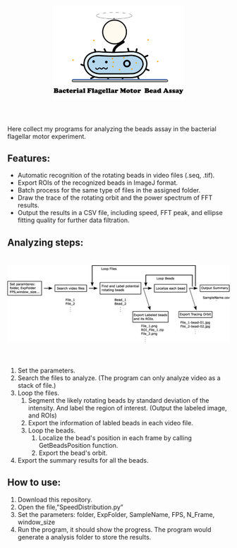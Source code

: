 <h1 align="center">
<img src="BeadsAssayLogo.png" width="300">
</h1><br>

Here collect my programs for analyzing the beads assay in the bacterial flagellar motor experiment.

## Features:
-  Automatic recognition of the rotating beads in video files (.seq, .tif).
-  Export ROIs of the recognized beads in ImageJ format.
-  Batch process for the same type of files in the assigned folder.
-  Draw the trace of the rotating orbit and the power spectrum of FFT results.
-  Output the results in a CSV file, including speed, FFT peak, and ellipse fitting quality for further data filtration.

## Analyzing steps:
<h1 align="center">
<img src="Structure.jpg" width="600">
</h1><br>

1. Set the parameters.
2. Search the files to analyze. (The program can only analyze video as a stack of file.)
3. Loop the files.
   1. Segment the likely rotating beads by standard deviation of the intensity. And label the region of interest. (Output the labeled image, and ROIs)
   2. Export the information of labled beads in each video file.
   3. Loop the beads.
      1. Localize the bead's position in each frame by calling GetBeadsPosition function.
      2. Export the bead's orbit.
4. Export the summary results for all the beads.

## How to use:
1.	Download this repository.
2.	Open the file,”SpeedDistribution.py”
3.	Set the parameters: folder, ExpFolder, SampleName, FPS, N_Frame, window_size
4.	Run the program, it should show the progress. The program would generate a analysis folder to store the results.
